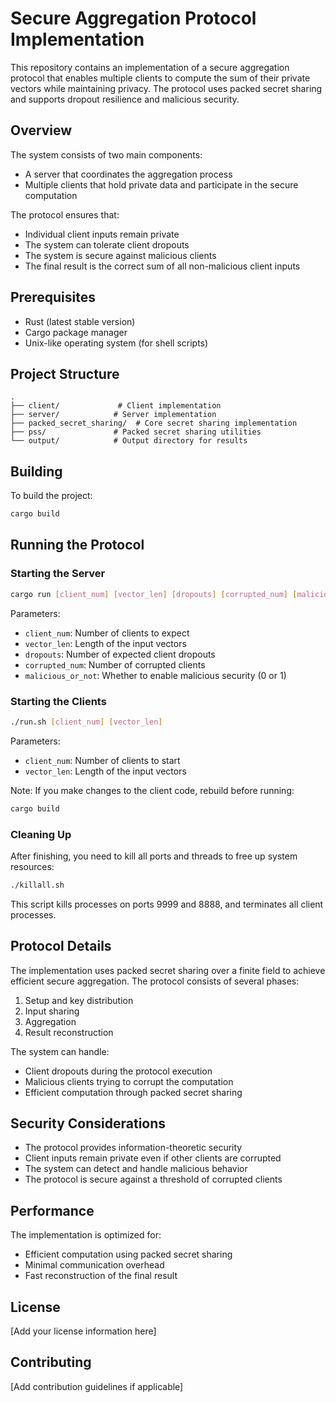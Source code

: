 # Secure Aggregation Protocol Implementation

This repository contains an implementation of a secure aggregation protocol that enables multiple clients to compute the sum of their private vectors while maintaining privacy. The protocol uses packed secret sharing and supports dropout resilience and malicious security.

## Overview

The system consists of two main components:
- A server that coordinates the aggregation process
- Multiple clients that hold private data and participate in the secure computation

The protocol ensures that:
- Individual client inputs remain private
- The system can tolerate client dropouts
- The system is secure against malicious clients
- The final result is the correct sum of all non-malicious client inputs

## Prerequisites

- Rust (latest stable version)
- Cargo package manager
- Unix-like operating system (for shell scripts)

## Project Structure

```
.
├── client/             # Client implementation
├── server/            # Server implementation
├── packed_secret_sharing/  # Core secret sharing implementation
├── pss/               # Packed secret sharing utilities
└── output/            # Output directory for results
```

## Building

To build the project:

```bash
cargo build
```

## Running the Protocol

### Starting the Server

```bash
cargo run [client_num] [vector_len] [dropouts] [corrupted_num] [malicious_or_not]
```

Parameters:
- `client_num`: Number of clients to expect
- `vector_len`: Length of the input vectors
- `dropouts`: Number of expected client dropouts
- `corrupted_num`: Number of corrupted clients
- `malicious_or_not`: Whether to enable malicious security (0 or 1)

### Starting the Clients

```bash
./run.sh [client_num] [vector_len]
```

Parameters:
- `client_num`: Number of clients to start
- `vector_len`: Length of the input vectors

Note: If you make changes to the client code, rebuild before running:
```bash
cargo build
```

### Cleaning Up

After finishing, you need to kill all ports and threads to free up system resources:

```bash
./killall.sh
```

This script kills processes on ports 9999 and 8888, and terminates all client processes.

## Protocol Details

The implementation uses packed secret sharing over a finite field to achieve efficient secure aggregation. The protocol consists of several phases:

1. Setup and key distribution
2. Input sharing
3. Aggregation
4. Result reconstruction

The system can handle:
- Client dropouts during the protocol execution
- Malicious clients trying to corrupt the computation
- Efficient computation through packed secret sharing

## Security Considerations

- The protocol provides information-theoretic security
- Client inputs remain private even if other clients are corrupted
- The system can detect and handle malicious behavior
- The protocol is secure against a threshold of corrupted clients

## Performance

The implementation is optimized for:
- Efficient computation using packed secret sharing
- Minimal communication overhead
- Fast reconstruction of the final result

## License

[Add your license information here]

## Contributing

[Add contribution guidelines if applicable]
